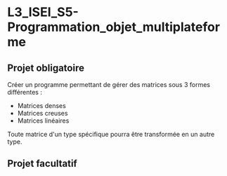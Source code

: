 # L3_ISEI_S5-Programmation_objet_multiplateforme

## Projet obligatoire
Créer un programme permettant de gérer des matrices sous 3 formes différentes : 
- Matrices denses
- Matrices creuses
- Matrices linéaires

Toute matrice d'un type spécifique pourra être transformée en un autre type.

## Projet facultatif